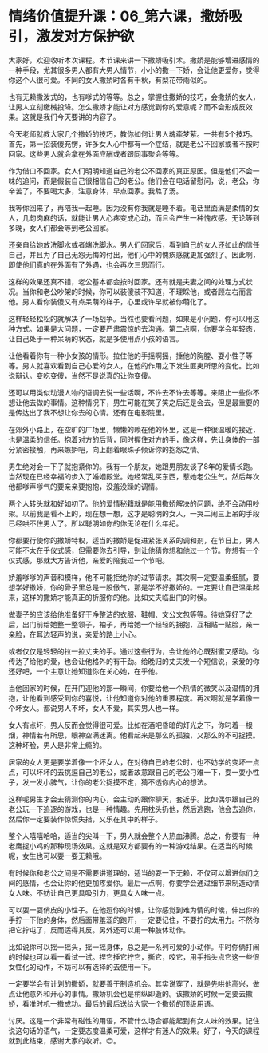 # 情绪价值提升课：06_第六课，撒娇吸引，激发对方保护欲

大家好，欢迎收听本次课程。本节课来讲一下撒娇吸引术。撒娇是能够增进感情的一种手段，尤其很多男人都有大男人情节，小小的撒一下娇，会让他更爱你，觉得你这个人很可爱。不同的女人撒娇时各有千秋，有梨花带雨似的。

也有无赖撒泼式的，也有嗲式的等等。总之，掌握住撒娇的技巧，会撒娇的女人，让男人立刻缴械投降。怎么撒娇才能让对方感觉到你的爱意呢？而不会形成反效果。这就是我们今天要讲的内容了。

今天老师就教大家几个撒娇的技巧，教你如何让男人魂牵梦萦。一共有5个技巧。首先，第一招装傻充愣，许多女人心中都有一个症结，就是老公不回家或者不按时回家。这些男人就会拿在外面应酬或者跟同事聚会等等。

作为借口不回家。女人们明明知道自己的老公不回家的真正原因。但是他们不会一味的追问，而是假装自己很相信自己的老公。他们会在电话留慰问，说，老公，你辛苦了，不要喝太多，注意身体，早点回家。我熬了汤。

我等你回来了，再陪我一起睡。因为没有你我就是睡不着。电话里面满是柔情的女人，几句肉麻的话，就能让男人心疼变成心动，而且会产生一种愧疚感。无论等到多晚，女人们都会等到老公回家。

还亲自给她放洗脚水或者端洗脚水。男人们回家后，看到自己的女人还如此的信任自己，并且为了自己无怨无悔的付出，他们心中的愧疚感就更加强烈了。因此啊，即使他们真的在外面有了外遇，也会再次三思而行。

这样的效果还真不错，老公基本都会按时回家。还有就是夫妻之间的处理方式状况。当你和老公吵架的时候，你可以装傻装不知道，不理睬他，或者顾左右而言他。男人看你装傻又有点呆萌的样子，心里或许早就被你萌化了。

这样轻轻松松的就解决了一场战争。当然也要看问题，如果是小问题，你可以用这种方式。如果是大问题，一定要严肃震惊的去沟通。第二点啊，你要学会年轻态，让自己处于一种呆萌的状态，就是多使用点小孩的语言。

让他看着你有一种小女孩的情形。拉住他的手摇啊摇，捶他的胸膛、耍小性子等等。男人就喜欢看到自己心爱的女人，在他的作用之下发生匪夷所思的变化。比如说辩认。变吃变傻，当然不是说真的让你变傻。

还可以用类似动漫人物的语调去说一些话啊，不许去不许去等等。来阻止一些你不想让他去做的事情。这种情况下，男生可能在笑了笑之后还是会去，但是最重要的是传达出了我不想让你去的心情。还有在电影院里。

在郊外小路上，在空旷的广场里，懒懒的赖在他的怀里，这是一种很温暖的接近，也是温柔的信任。抱着对方的后背，同时握住对方的手，像这样，先让身体的一部分紧密接触，再来嫉妒吧，向上翻着眼珠子倾诉你的抱怨之情。

男生绝对会一下子就抱紧你的。我有一个朋友，她跟男朋友谈了8年的爱情长跑。当然现在已经幸福的步入了婚姻殿堂。她经常乱买东西，惹她老公生气。然后每次他都嗲声嗲气的要亲亲要抱抱，没羞没躁的调情。

两个人转头就和好如初了。他的爱情秘籍就是能用撒娇解决的问题，绝不会动用吵架。以前我是看不上的，现在想一想，这才是聪明的女人，一哭二闹三上吊的手段已经哄不住男人了。所以聪明如你的你无论在什么年纪。

你都要行使你的撒娇特权，适当的撒娇是促进紧张关系的调和剂，在节日上，男人可能不太在乎仪式感，但需要你去引导，别让他猜你想和他过一个节。你想有一个仪式感，那就大方告诉他，亲爱的陪我过一个节吧。

娇羞嗲嗲的声音和模样，他不可能拒绝你的过节请求。其次啊一定要温柔细腻，要想学好撒娇，你的骨子里总是一股傲气，那是学不好撒娇的。一定要让自己温柔起来，这样的撒娇才能真正的折服你的他。比如丈夫临出门的时候。

做妻子的应该给他准备好干净整洁的衣服、鞋帽、文公文包等等。待她穿好了之后，出门前给她整一整领子，袖子，再给她一个轻轻的拥抱，互相贴一贴脸，亲一亲脸，在耳边轻声的说，亲爱的路上小心。

或者仅仅是轻轻的拉一拉丈夫的手。通过这些行为，会让他的心既甜蜜又感动。你传达了给他的爱，也会让他格外的有干劲。给晚归的丈夫发一个短信说，亲爱的你还好吧，一个主意让她知道你在关心她，在乎他。

当他回家的时候，在开门迎他的那一瞬间，你要给他一个热情的微笑以及温情的拥抱，让他看到感受到你的喜悦，让他知道你对他的重要程度。再次啊就是学着像一个坏女人。都说男人不坏，女人不爱，其实男人也一样。

女人有点坏，男人反而会觉得很可爱。比如在酒吧昏暗的灯光之下，你叼着一根烟，神情若有所思，眼神空满迷离。他看起来是那么的孤独，又那么的不可捉摸。这种坏脸，男人是非常上瘾的。

居家的女人更是要学着像一个坏女人，在对待自己的老公时，也不妨学的变坏一点点，可以坏坏的去挑逗自己的老公，或者故意跟自己的老公刁难一下，耍一耍小性子，发一发小脾气，让你的老公捉摸不定，猜不透你内心的想法。

这样呢男生才会去猜测你的内心，会主动的跟你聊天，套近乎。比如偶尔跟自己的老公玩一下追逐的游戏，也是一种情趣。先用枕头扔他，然后逃跑，他会去追你，然后你一定要装作惊慌失措，又乐在其中的样子。

整个人嘻嘻哈哈，适当的尖叫一下，男人就会整个人热血沸腾。总之，你要有一种老鹰捉小鸡的那种现场效果。这就是双方都要有的一种游戏结果。在适当的时候呢，女生也可以耍一耍无赖哦。

有时候你和老公之间是不需要讲道理的，适当的耍一下无赖，不仅可以增进你们之间的感情，也会让你的他更加疼爱你。最后一点啊，你要学会通过细节来制造动情女人味。不妨让自己更具吸引力，更具女人味一点。

可以耍一耍俏皮的小性子。在他逗你的时候，让你感觉到难为情的时候，伸出你的手拧一下他的身体，然后面带羞涩的跑开，一定要记住，不要拧的太用力。不然你把它拧屯了，反而适得其反。另外还可以用一种肢体动作。

比如说你可以摇一摇头，摇一摇身体，总之是一系列可爱的小动作。平时你俩打闹的时候也可以看一看试一试。捏它捶它拧它，撕它，咬它，用手指头点它这一些很女性化的动作，不妨可以有选择的去使用一下。

一定要学会有计划的撒娇，就要善于制造机会。其实说穿了，就是先哄他高兴，做点让他意外和开心的事情。撒娇机会也是稍纵即逝的。该撒娇的时候一定要去撒娇，看准时机一撒成功。最后的最后送给大家一个撒娇的顶级用语。

讨厌。这是一个非常有磁性的用语，不管什么场合都能起到有女人味的效果。记住说这句话的语气，一定要态度温柔可爱，这样才有迷人的效果。好了，今天的课程就到此结束，感谢大家的收听。😊。

